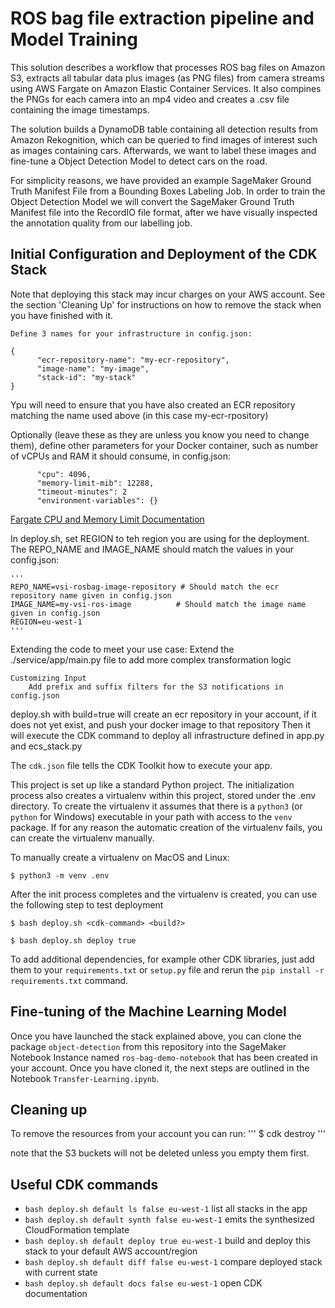 
# ROS bag file extraction pipeline and Model Training
This solution describes a workflow that processes ROS bag files on Amazon S3, 
extracts all tabular data plus images (as PNG files) from camera streams using 
AWS Fargate on Amazon Elastic Container Services. It also compines the PNGs for 
each camera into an mp4 video and creates a .csv file containing the image 
timestamps. 

The solution builds a DynamoDB table containing 
all detection results from Amazon Rekognition, which can be queried to find 
images of interest such as images containing cars. Afterwards, we want to 
label these images and fine-tune a Object Detection Model to detect cars on the 
road. 

For simplicity reasons, we have provided an example SageMaker Ground Truth 
Manifest File from a Bounding Boxes Labeling Job. In order to train the Object 
Detection Model we will convert the SageMaker Ground Truth Manifest file into 
the RecordIO file format, after we have visually inspected the annotation 
quality from our labelling job.

## Initial Configuration and Deployment of the CDK Stack

Note that deploying this stack may incur charges on your AWS account. See the 
section 'Cleaning Up' for instructions on 
how to remove the stack when you have finished with it.

    Define 3 names for your infrastructure in config.json:
    
    {
          "ecr-repository-name": "my-ecr-repository",
          "image-name": "my-image",
          "stack-id": "my-stack"
    }
   
   Ypu will need to ensure that you have also created an ECR repository matching the name used above (in this case my-ecr-rpository)
   
   Optionally (leave these as they are unless you know you need to change them), define other parameters for your Docker 
   container, such as number of vCPUs and RAM it should consume, in config.json:
    
          "cpu": 4096,
          "memory-limit-mib": 12288,
          "timeout-minutes": 2
          "environment-variables": {}
   
   [Fargate CPU and Memory Limit Documentation](https://docs.aws.amazon.com/AmazonECS/latest/developerguide/AWS_Fargate.html)
     
   In deploy.sh, set REGION to teh region you are using for the deployment. The REPO_NAME and IMAGE_NAME should match 
   the values in your config.json:

    '''   
    REPO_NAME=vsi-rosbag-image-repository # Should match the ecr repository name given in config.json
    IMAGE_NAME=my-vsi-ros-image          # Should match the image name given in config.json
    REGION=eu-west-1
    '''
   
   

Extending the code to meet your use case:
    Extend the ./service/app/main.py file to add more complex transformation logic
    
    Customizing Input
        Add prefix and suffix filters for the S3 notifications in config.json
        
    


deploy.sh with build=true will create an ecr repository in your account, if it does not yet exist, and push your docker image to that repository
Then it will execute the CDK command to deploy all infrastructure defined in app.py and ecs_stack.py 
          
          
The `cdk.json` file tells the CDK Toolkit how to execute your app.

This project is set up like a standard Python project.  The initialization
process also creates a virtualenv within this project, stored under the .env
directory.  To create the virtualenv it assumes that there is a `python3`
(or `python` for Windows) executable in your path with access to the `venv`
package. If for any reason the automatic creation of the virtualenv fails,
you can create the virtualenv manually.

To manually create a virtualenv on MacOS and Linux:

```
$ python3 -m venv .env
```

After the init process completes and the virtualenv is created, you can use the following
step to test deployment

```
$ bash deploy.sh <cdk-command> <build?>

$ bash deploy.sh deploy true
```


To add additional dependencies, for example other CDK libraries, just add
them to your `requirements.txt` or `setup.py` file and rerun the `pip install -r requirements.txt`
command.

## Fine-tuning of the Machine Learning Model

Once you have launched the stack explained above, you can clone the package `object-detection` from this repository into
the SageMaker Notebook Instance named `ros-bag-demo-notebook` that has been created in your account. Once you have 
cloned it, the next steps are outlined in the Notebook `Transfer-Learning.ipynb`.

## Cleaning up

To remove the resources from your account you can run:
'''
$ cdk destroy
'''

note that the S3 buckets will not be deleted unless you empty them first.

## Useful CDK commands

 * `bash deploy.sh default ls false eu-west-1`          list all stacks in the app
 * `bash deploy.sh default synth false eu-west-1`       emits the synthesized CloudFormation template
 * `bash deploy.sh default deploy true eu-west-1`      build and deploy this stack to your default AWS account/region
 * `bash deploy.sh default diff false eu-west-1`        compare deployed stack with current state
 * `bash deploy.sh default docs false eu-west-1`        open CDK documentation

